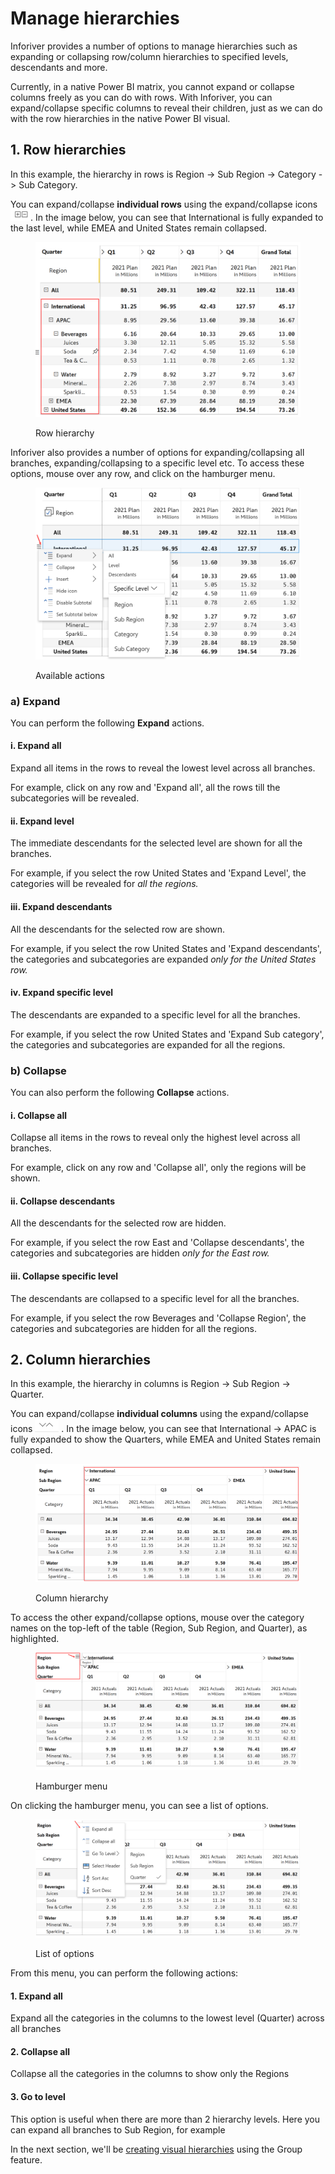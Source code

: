 # Manage hierarchies

Inforiver provides a number of options to manage hierarchies such as expanding or collapsing row/column hierarchies to specified levels, descendants and more.&#x20;

Currently, in a native Power BI matrix, you cannot expand or collapse columns freely as you can do with rows. With Inforiver, you can expand/collapse specific columns to reveal their children, just as we can do with the row hierarchies in the native Power BI visual.

## 1. Row hierarchies

In this example, the hierarchy in rows is Region -> Sub Region -> Category -> Sub Category.

You can expand/collapse **individual rows** using the expand/collapse icons![](<../../.gitbook/assets/image (2) (3).png>). In the image below, you can see that International is fully expanded to the last level, while EMEA and United States remain collapsed.&#x20;

<figure><img src="../../.gitbook/assets/RowHierarchy.png" alt=""><figcaption><p>Row hierarchy</p></figcaption></figure>

Inforiver also provides a number of options for expanding/collapsing all branches, expanding/collapsing to a specific level etc. To access these options, mouse over any row, and click on the hamburger menu.&#x20;

<figure><img src="../../.gitbook/assets/List of Options.png" alt=""><figcaption><p>Available actions</p></figcaption></figure>

### a) Expand

You can perform the following **Expand** actions.

#### i. **Expand all**&#x20;

Expand all items in the rows to reveal the lowest level across all branches.

For example, click on any row and 'Expand all', all the rows till the subcategories will be revealed.

#### ii. **Expand level**&#x20;

The immediate descendants for the selected level are shown for all the branches.&#x20;

For example, if you select the row United States and 'Expand Level', the categories will be revealed for _all the regions._

#### iii. **Expand descendants**&#x20;

All the descendants for the selected row are shown.&#x20;

For example, if you select the row United States and 'Expand descendants', the categories and subcategories are expanded _only for the United States row._

#### iv. **Expand specific level**&#x20;

The descendants are expanded to a specific level for all the branches.&#x20;

For example, if you select the row United States and 'Expand Sub category', the categories and subcategories are expanded for all the regions.

### b) Collapse

You can also perform the following **Collapse** actions.

#### i. **Collapse all**&#x20;

Collapse all items in the rows to reveal only the highest level across all branches.

For example, click on any row and 'Collapse all', only the regions will be shown.

#### ii. **Collapse descendants**&#x20;

All the descendants for the selected row are hidden.&#x20;

For example, if you select the row East and 'Collapse descendants', the categories and subcategories are hidden _only for the East row._

#### iii. **Collapse specific level**&#x20;

The descendants are collapsed to a specific level for all the branches.&#x20;

For example, if you select the row Beverages and 'Collapse Region', the categories and subcategories are hidden for all the regions.

## 2. Column hierarchies

In this example, the hierarchy in columns is Region -> Sub Region -> Quarter.

You can expand/collapse **individual columns** using the expand/collapse icons <img src="../../.gitbook/assets/image (17).png" alt="" data-size="line"> . In the image below, you can see that International -> APAC is fully expanded to show the Quarters, while EMEA and United States remain collapsed.&#x20;

<figure><img src="../../.gitbook/assets/ColumnHierarchy.png" alt=""><figcaption><p>Column hierarchy</p></figcaption></figure>

To access the other expand/collapse options, mouse over the category names on the top-left of the table (Region, Sub Region, and Quarter), as highlighted.

<figure><img src="../../.gitbook/assets/Hamburger MenuC.png" alt=""><figcaption><p>Hamburger menu</p></figcaption></figure>

On clicking the hamburger menu, you can see a list of options.

<figure><img src="../../.gitbook/assets/List of OptionsC.png" alt=""><figcaption><p>List of options</p></figcaption></figure>

From this menu, you can perform the following actions:

#### **1. Expand all**&#x20;

Expand all the categories in the columns to the lowest level (Quarter) across all branches

#### **2. Collapse all**&#x20;

Collapse all the categories in the columns to show only the Regions

#### **3. Go to level**&#x20;

This option is useful when there are more than 2 hierarchy levels. Here you can expand all branches to Sub Region, for example

In the next section, we'll be [creating visual hierarchies](create-visual-hierarchies.md) using the Group feature.
